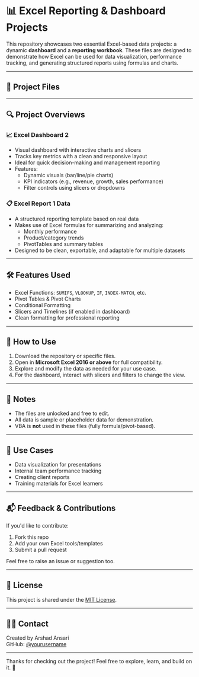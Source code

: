 # 📊 Excel Reporting & Dashboard Projects

This repository showcases two essential Excel-based data projects: a dynamic **dashboard** and a **reporting workbook**. These files are designed to demonstrate how Excel can be used for data visualization, performance tracking, and generating structured reports using formulas and charts.

---

## 📁 Project Files


---

## 🔍 Project Overviews

### 📈 Excel Dashboard 2
- Visual dashboard with interactive charts and slicers
- Tracks key metrics with a clean and responsive layout
- Ideal for quick decision-making and management reporting
- Features:
  - Dynamic visuals (bar/line/pie charts)
  - KPI indicators (e.g., revenue, growth, sales performance)
  - Filter controls using slicers or dropdowns

### 📋 Excel Report 1 Data
- A structured reporting template based on real data
- Makes use of Excel formulas for summarizing and analyzing:
  - Monthly performance
  - Product/category trends
  - PivotTables and summary tables
- Designed to be clean, exportable, and adaptable for multiple datasets

---

## 🛠 Features Used

- Excel Functions: `SUMIFS`, `VLOOKUP`, `IF`, `INDEX-MATCH`, etc.
- Pivot Tables & Pivot Charts
- Conditional Formatting
- Slicers and Timelines (if enabled in dashboard)
- Clean formatting for professional reporting

---

## 🧪 How to Use

1. Download the repository or specific files.
2. Open in **Microsoft Excel 2016 or above** for full compatibility.
3. Explore and modify the data as needed for your use case.
4. For the dashboard, interact with slicers and filters to change the view.

---

## 📌 Notes

- The files are unlocked and free to edit.
- All data is sample or placeholder data for demonstration.
- VBA is **not** used in these files (fully formula/pivot-based).

---

## 🎯 Use Cases

- Data visualization for presentations
- Internal team performance tracking
- Creating client reports
- Training materials for Excel learners

---

## 📬 Feedback & Contributions

If you'd like to contribute:
1. Fork this repo
2. Add your own Excel tools/templates
3. Submit a pull request

Feel free to raise an issue or suggestion too.

---

## 📄 License

This project is shared under the [MIT License](LICENSE).

---

## 🙋‍♂️ Contact

Created by Arshad Ansari  
GitHub: [@yourusername](https://github.com/arshad396)

---

Thanks for checking out the project! Feel free to explore, learn, and build on it. 🌟
